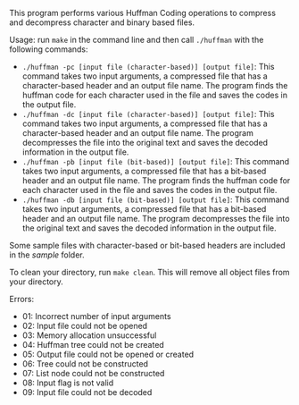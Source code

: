 This program performs various Huffman Coding operations to compress and decompress character and binary based files.

Usage: run `make` in the command line and then call `./huffman` with the following commands:

* `./huffman -pc [input file (character-based)] [output file]`: This command takes two input arguments, a compressed file that has a character-based header and an output file name. The program finds the huffman code for each character used in the file and saves the codes in the output file.
* `./huffman -dc [input file (character-based)] [output file]`: This command takes two input arguments, a compressed file that has a character-based header and an output file name. The program decompresses the file into the original text and saves the decoded information in the output file.
* `./huffman -pb [input file (bit-based)] [output file]`: This command takes two input arguments, a compressed file that has a bit-based header and an output file name. The program finds the huffman code for each character used in the file and saves the codes in the output file.
* `./huffman -db [input file (bit-based)] [output file]`: This command takes two input arguments, a compressed file that has a bit-based header and an output file name. The program decompresses the file into the original text and saves the decoded information in the output file.

Some sample files with character-based or bit-based headers are included in the *sample* folder.

To clean your directory, run `make clean`. This will remove all object files from your directory.

Errors:
* 01: Incorrect number of input arguments
* 02: Input file could not be opened
* 03: Memory allocation unsuccessful
* 04: Huffman tree could not be created
* 05: Output file could not be opened or created
* 06: Tree could not be constructed
* 07: List node could not be constructed
* 08: Input flag is not valid
* 09: Input file could not be decoded
